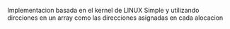 Implementacion basada en el kernel de LINUX
Simple y utilizando dircciones en un array como las direcciones asignadas en cada alocacion
